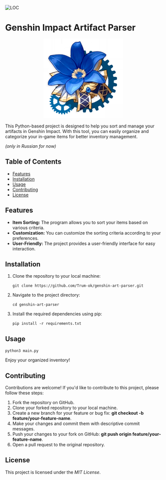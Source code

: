 ![LOC](https://tokei.rs/b1/github/Trum-ok/genshin-art-parser?category=lines)


# Genshin Impact Artifact Parser

<p align="center">
  <picture>
    <source media="(prefers-color-scheme: dark)" srcset="Art_img.png">
    <img src="Art_img.png">
  </picture>
</p>

This Python-based project is designed to help you sort and manage your artifacts in Genshin Impact. With this tool, you
can easily organize and categorize your in-game items for better inventory management.

*(only in Russian for now)*

## Table of Contents

- [Features](#features)
- [Installation](#installation)
- [Usage](#usage)
- [Contributing](#contributing)
- [License](#license)

## Features

- **Item Sorting:** The program allows you to sort your items based on various criteria.
- **Customization:** You can customize the sorting criteria according to your preferences.
- **User-Friendly:** The project provides a user-friendly interface for easy interaction.

## Installation

1. Clone the repository to your local machine:

   ```shell
   git clone https://github.com/Trum-ok/genshin-art-parser.git

2. Navigate to the project directory:

   ```shell
   cd genshin-art-parser

3. Install the required dependencies using pip:

    ```shell
    pip install -r requirements.txt
    ```

## Usage

   ```shell
   python3 main.py
   ```

Enjoy your organized inventory!

## Contributing

Contributions are welcome! If you'd like to contribute to this project, please follow these steps:

1. Fork the repository on GitHub.
2. Clone your forked repository to your local machine.
3. Create a new branch for your feature or bug fix: **git checkout -b feature/your-feature-name**.
4. Make your changes and commit them with descriptive commit messages.
5. Push your changes to your fork on GitHub: **git push origin feature/your-feature-name**.
6. Open a pull request to the original repository.

## License

This project is licensed under the _MIT License_.
